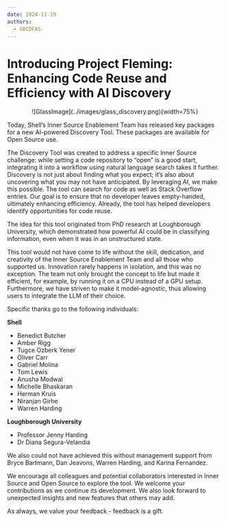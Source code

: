 ```yaml
---
date: 2024-11-19
authors:
  - GBCDFAS
---
```


# Introducing Project Fleming: Enhancing Code Reuse and Efficiency with AI Discovery

<center>
![GlassImage](../images/glass_discovery.png){width=75%} 
</center>

Today, Shell’s Inner Source Enablement Team has released key packages for a new AI-powered Discovery Tool. These packages are available for Open Source use.

<!-- more -->
 
The Discovery Tool was created to address a specific Inner Source challenge: while setting a code repository to “open” is a good start, integrating it into a workflow using natural language search takes it further. Discovery is not just about finding what you expect; it’s also about uncovering what you may not have anticipated. By leveraging AI, we make this possible. The tool can search for code as well as Stack Overflow entries. Our goal is to ensure that no developer leaves empty-handed, ultimately enhancing efficiency. Already, the tool has helped developers identify opportunities for code reuse.
 
The idea for this tool originated from PhD research at Loughborough University, which demonstrated how powerful AI could be in classifying information, even when it was in an unstructured state.
 
This tool would not have come to life without the skill, dedication, and creativity of the Inner Source Enablement Team and all those who supported us. Innovation rarely happens in isolation, and this was no exception. The team not only brought the concept to life but made it efficient, for example, by running it on a CPU instead of a GPU setup. Furthermore, we have striven to make it model-agnostic, thus allowing users to integrate the LLM of their choice.
 
Specific thanks go to the following individuals:
 
**Shell**
 
* Benedict Butcher
* Amber Rigg
* Tugce Ozberk Yener
* Oliver Carr
* Gabriel Molina
* Tom Lewis
* Anusha Modwal
* Michelle Bhaskaran
* Herman Kruis
* Niranjan Girhe
* Warren Harding
 
**Loughborough University**
 
* Professor Jenny Harding
* Dr Diana Segura-Velandia
 
We also could not have achieved this without management support from Bryce Bartmann, Dan Jeavons, Warren Harding, and Karina Fernandez.
 
We encourage all colleagues and potential collaborators interested in Inner Source and Open Source to explore the tool. We welcome your contributions as we continue its development. We also look forward to unexpected insights and new features that others may add.
 
As always, we value your feedback - feedback is a gift.

